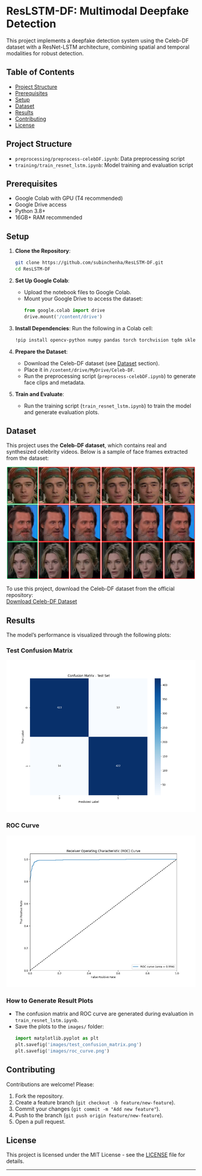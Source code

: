 # ResLSTM-DF: Multimodal Deepfake Detection

This project implements a deepfake detection system using the Celeb-DF dataset with a ResNet-LSTM architecture, combining spatial and temporal modalities for robust detection.

## Table of Contents
- [Project Structure](#project-structure)
- [Prerequisites](#prerequisites)
- [Setup](#setup)
- [Dataset](#dataset)
- [Results](#results)
- [Contributing](#contributing)
- [License](#license)

## Project Structure
- `preprocessing/preprocess-celebDF.ipynb`: Data preprocessing script
- `training/train_resnet_lstm.ipynb`: Model training and evaluation script

## Prerequisites
- Google Colab with GPU (T4 recommended)
- Google Drive access
- Python 3.8+
- 16GB+ RAM recommended

## Setup
1. **Clone the Repository**:
   ```bash
   git clone https://github.com/subinchenha/ResLSTM-DF.git
   cd ResLSTM-DF
   ```

2. **Set Up Google Colab**:
   - Upload the notebook files to Google Colab.
   - Mount your Google Drive to access the dataset:
     ```python
     from google.colab import drive
     drive.mount('/content/drive')
     ```

3. **Install Dependencies**:
   Run the following in a Colab cell:
   ```bash
   !pip install opencv-python numpy pandas torch torchvision tqdm sklearn matplotlib seaborn
   ```

4. **Prepare the Dataset**:
   - Download the Celeb-DF dataset (see [Dataset](#dataset) section).
   - Place it in `/content/drive/MyDrive/Celeb-DF`.
   - Run the preprocessing script (`preprocess-celebDF.ipynb`) to generate face clips and metadata.

5. **Train and Evaluate**:
   - Run the training script (`train_resnet_lstm.ipynb`) to train the model and generate evaluation plots.

## Dataset
This project uses the **Celeb-DF dataset**, which contains real and synthesized celebrity videos. Below is a sample of face frames extracted from the dataset:

![Celeb-DF Sample](images/celebdf_sample.png)

To use this project, download the Celeb-DF dataset from the official repository:  
[Download Celeb-DF Dataset](https://github.com/yuezunli/celeb-deepfakeforensics)

## Results
The model’s performance is visualized through the following plots:

### Test Confusion Matrix
![Confusion Matrix](images/test_confusion_matrix.png)

### ROC Curve
![ROC Curve](images/roc_curve.png)

### How to Generate Result Plots
- The confusion matrix and ROC curve are generated during evaluation in `train_resnet_lstm.ipynb`.
- Save the plots to the `images/` folder:
  ```python
  import matplotlib.pyplot as plt
  plt.savefig('images/test_confusion_matrix.png')
  plt.savefig('images/roc_curve.png')
  ```

## Contributing
Contributions are welcome! Please:
1. Fork the repository.
2. Create a feature branch (`git checkout -b feature/new-feature`).
3. Commit your changes (`git commit -m "Add new feature"`).
4. Push to the branch (`git push origin feature/new-feature`).
5. Open a pull request.

## License
This project is licensed under the MIT License - see the [LICENSE](LICENSE) file for details.

---

